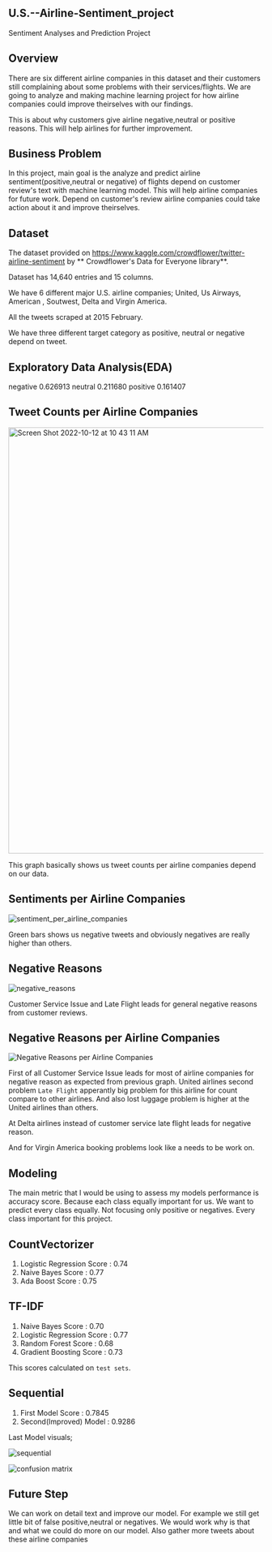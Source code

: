 ## U.S.--Airline-Sentiment_project

Sentiment Analyses and Prediction Project

## Overview

There are six different airline companies in this dataset and their customers still complaining about some problems with their services/flights. We are going to analyze and making machine learning project for how airline companies could improve theirselves with our findings.

This is about why customers give airline negative,neutral or positive reasons. This will help airlines for further improvement.


## Business Problem

In this project, main goal is the analyze and predict airline sentiment(positive,neutral or negative) of flights depend on customer review's text with machine learning model. This will help airline companies for future work. Depend on customer's review airline companies could take action about it and improve theirselves.

## Dataset

The dataset provided on https://www.kaggle.com/crowdflower/twitter-airline-sentiment by ** Crowdflower's Data for Everyone library**.

Dataset has 14,640 entries and 15 columns.

We have 6 different major U.S. airline companies; United, Us Airways, American , Soutwest,
Delta and Virgin America.

All the tweets scraped at 2015 February.

We have three different target category as positive, neutral or negative depend on tweet.


## Exploratory Data Analysis(EDA)

negative     0.626913
neutral      0.211680
positive     0.161407

## Tweet Counts per Airline Companies
<img width="840" alt="Screen Shot 2022-10-12 at 10 43 11 AM" src="https://user-images.githubusercontent.com/5207341/195299031-d24d30b4-e9d0-4888-aef4-84d43a37cae6.png">


This graph basically shows us tweet counts per airline companies depend on our data.


## Sentiments per Airline Companies

![sentiment_per_airline_companies](https://user-images.githubusercontent.com/5207341/195295214-06e51f3d-c476-4e58-a53c-e0767965ccde.png)

Green bars shows us negative tweets and obviously negatives are really higher than others.


## Negative Reasons

![negative_reasons](https://user-images.githubusercontent.com/5207341/195299278-1b8ca8a2-661a-4cab-a0d4-c8d22b7af34f.png)


Customer Service Issue and Late Flight leads for general negative reasons from customer reviews.

## Negative Reasons per Airline Companies


![Negative Reasons per Airline Companies](https://user-images.githubusercontent.com/5207341/195295493-e9bfbaec-52a5-4e16-91ec-fc8c2643b47d.png)

First of all Customer Service Issue leads for most of airline companies for negative reason as expected from previous graph. United airlines second problem `Late Flight` apperantly big problem for this airline for count compare to other airlines. And also lost luggage problem is higher at the United airlines than others.

At Delta airlines instead of customer service late flight leads for negative reason.

And for Virgin America booking problems look like a needs to be work on.





## Modeling


The main metric that I would be using to assess my models performance is accuracy score. Because each class equally important for us. We want to predict every class equally. Not focusing only positive or negatives. Every class important for this project.


## CountVectorizer

1. Logistic Regression Score : 0.74
2. Naive Bayes Score         : 0.77
3. Ada Boost Score           : 0.75


## TF-IDF

1. Naive Bayes Score         : 0.70
2. Logistic Regression Score : 0.77
3. Random Forest Score       : 0.68
4. Gradient Boosting Score   : 0.73


This scores calculated on `test sets`. 

## Sequential

1. First Model Score      : 0.7845
2. Second(Improved) Model : 0.9286


Last Model visuals;

![sequential](https://user-images.githubusercontent.com/5207341/195297627-67f8a2a8-c881-4851-bc7d-6ef834a1fa88.png)

![confusion matrix](https://user-images.githubusercontent.com/5207341/195297700-3032ff2c-48e1-4e71-bb14-8c2f6202b971.png)

## Future Step

We can work on detail text and improve our model.
For example we still get little bit of false positive,neutral or negatives. We would work why is that and what we could do more on our model.
Also gather more tweets about these airline companies



